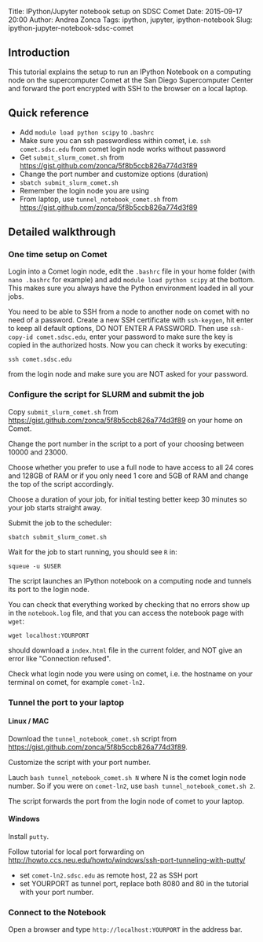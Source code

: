 Title: IPython/Jupyter notebook setup on SDSC Comet
Date: 2015-09-17 20:00
Author: Andrea Zonca
Tags: ipython, jupyter, ipython-notebook
Slug: ipython-jupyter-notebook-sdsc-comet

## Introduction

This tutorial explains the setup to run an IPython Notebook on a computing node on the supercomputer Comet at the San Diego Supercomputer Center and forward the port encrypted with SSH to the browser on a local laptop.

## Quick reference

* Add `module load python scipy` to `.bashrc`
* Make sure you can ssh passwordless within comet, i.e. `ssh comet.sdsc.edu` from comet  login node works without password
* Get `submit_slurm_comet.sh` from https://gist.github.com/zonca/5f8b5ccb826a774d3f89
* Change the port number and customize options (duration)
* `sbatch submit_slurm_comet.sh`
* Remember the login node you are using
* From laptop, use `tunnel_notebook_comet.sh` from https://gist.github.com/zonca/5f8b5ccb826a774d3f89

## Detailed walkthrough

### One time setup on Comet

Login into a Comet login node, edit the `.bashrc` file in your home folder (with `nano .bashrc` for example) and add `module load python scipy` at the bottom. This makes sure you always have the Python environment loaded in all your jobs.

You need to be able to SSH from a node to another node on comet with no need of a password. Create a new SSH certificate with `ssh-keygen`, hit enter to keep all default options, DO NOT ENTER A PASSWORD. Then use `ssh-copy-id comet.sdsc.edu`, enter your password to make sure the key is copied in the authorized hosts.
Now you can check it works by executing:

    ssh comet.sdsc.edu
    
from the login node and make sure you are NOT asked for your password.

### Configure the script for SLURM and submit the job

Copy `submit_slurm_comet.sh` from <https://gist.github.com/zonca/5f8b5ccb826a774d3f89> on your home on Comet.

Change the port number in the script to a port of your choosing between 10000 and 23000.

Choose whether you prefer to use a full node to have access to all 24 cores and 128GB of RAM or if you only need 1 core and 5GB of RAM and change the top of the script accordingly.

Choose a duration of your job, for initial testing better keep 30 minutes so your job starts straight away.

Submit the job to the scheduler:

    sbatch submit_slurm_comet.sh
    
Wait for the job to start running, you should see `R` in:

    squeue -u $USER
    
The script launches an IPython notebook on a computing node and tunnels its port to the login node.

You can check that everything worked by checking that no errors show up in the `notebook.log` file, and that you can access the notebook page with `wget`:

    wget localhost:YOURPORT

should download a `index.html` file in the current folder, and NOT give an error like "Connection refused".

Check what login node you were using on comet, i.e. the hostname on your terminal on comet, for example `comet-ln2`.

### Tunnel the port to your laptop

#### Linux / MAC

Download the `tunnel_notebook_comet.sh` script from <https://gist.github.com/zonca/5f8b5ccb826a774d3f89>.

Customize the script with your port number.

Lauch `bash tunnel_notebook_comet.sh N` where N is the comet login node number. So if you were on `comet-ln2`, use `bash tunnel_notebook_comet.sh 2`.

The script forwards the port from the login node of comet to your laptop.

#### Windows

Install `putty`.

Follow tutorial for local port forwarding on <http://howto.ccs.neu.edu/howto/windows/ssh-port-tunneling-with-putty/>

* set `comet-ln2.sdsc.edu` as remote host, 22 as SSH port
* set YOURPORT as tunnel port, replace both 8080 and 80 in the tutorial with your port number. 

### Connect to the Notebook

Open a browser and type `http://localhost:YOURPORT` in the address bar.


